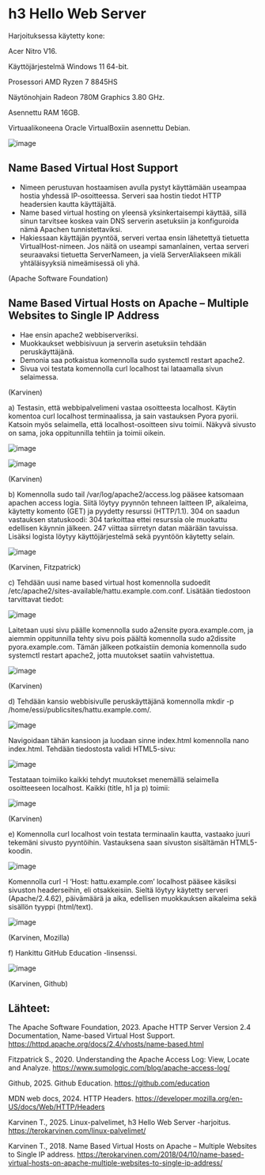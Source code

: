 # h3 Hello Web Server

Harjoituksessa käytetty kone:

Acer Nitro V16.

Käyttöjärjestelmä Windows 11 64-bit.

Prosessori AMD Ryzen 7 8845HS

Näytönohjain Radeon 780M Graphics 3.80 GHz.

Asennettu RAM 16GB.

Virtuaalikoneena Oracle VirtualBoxiin asennettu Debian.

![image](https://github.com/user-attachments/assets/0392d1e6-da5e-4c0c-b198-5b9ffe2ec975)

## Name Based Virtual Host Support
-	Nimeen perustuvan hostaamisen avulla pystyt käyttämään useampaa hostia yhdessä IP-osoitteessa. Serveri saa hostin tiedot HTTP headersien kautta käyttäjältä.
-	Name based virtual hosting on yleensä yksinkertaisempi käyttää, sillä sinun tarvitsee koskea vain DNS serverin asetuksiin ja konfiguroida nämä Apachen  tunnistettaviksi.
-	Hakiessaan käyttäjän pyyntöä, serveri vertaa ensin lähetettyä tietuetta  VirtualHost-nimeen. Jos näitä on useampi samanlainen, vertaa serveri seuraavaksi tietuetta ServerNameen, ja vielä ServerAliakseen mikäli yhtäläisyyksiä nimeämisessä oli yhä.

(Apache Software Foundation)

## Name Based Virtual Hosts on Apache – Multiple Websites to Single IP Address
-	Hae ensin apache2 webbiserveriksi.
-	Muokkaukset webbisivuun ja serverin asetuksiin tehdään peruskäyttäjänä.
-	Demonia saa potkaistua komennolla sudo systemctl restart apache2.
-	Sivua voi testata komennolla curl localhost tai lataamalla sivun selaimessa.

(Karvinen)

a)	Testasin, että webbipalvelimeni vastaa osoitteesta localhost. Käytin komentoa curl localhost terminaalissa, ja sain vastauksen Pyora pyorii. Katsoin myös selaimella, että localhost-osoitteen sivu toimii. Näkyvä sivusto on sama, joka oppitunnilla tehtiin ja toimii oikein.
 
![image](https://github.com/user-attachments/assets/6b15b685-7070-462b-8596-1b3448c018fb)

![image](https://github.com/user-attachments/assets/7702163c-5df2-43bf-96f7-e1a98bca91f4)

(Karvinen)
 
b)	Komennolla sudo tail /var/log/apache2/access.log pääsee katsomaan apachen access logia. Siitä löytyy pyynnön tehneen laitteen IP, aikaleima, käytetty komento (GET) ja pyydetty resurssi (HTTP/1.1). 304 on saadun vastauksen statuskoodi: 304 tarkoittaa ettei resurssia ole muokattu edellisen käynnin jälkeen. 247 viittaa siirretyn datan määrään tavuissa. Lisäksi logista löytyy käyttöjärjestelmä sekä pyyntöön käytetty selain.
 
![image](https://github.com/user-attachments/assets/d76fd40b-32df-4507-abf3-d2ec4a1e8aba)

(Karvinen, Fitzpatrick)

c)	Tehdään uusi name based virtual host komennolla sudoedit /etc/apache2/sites-available/hattu.example.com.conf. Lisätään tiedostoon tarvittavat tiedot:

![image](https://github.com/user-attachments/assets/588ccf17-a7e5-4dfd-a2e0-4172726f8fb3)

Laitetaan uusi sivu päälle komennolla sudo a2ensite pyora.example.com, ja aiemmin oppitunnilla tehty sivu pois päältä komennolla sudo a2dissite pyora.example.com. Tämän jälkeen potkaistiin demonia komennolla sudo systemctl restart apache2, jotta muutokset saatiin vahvistettua.

![image](https://github.com/user-attachments/assets/21a5b6af-bfb6-4ddc-8897-f2a725600c88)

(Karvinen)

d)	Tehdään kansio webbisivulle peruskäyttäjänä komennolla mkdir -p /home/essi/publicsites/hattu.example.com/. 

![image](https://github.com/user-attachments/assets/17a8f4ec-e660-4d7e-a4ff-5db1dbbecca3)

 
Navigoidaan tähän kansioon ja luodaan sinne index.html komennolla nano index.html. Tehdään tiedostosta validi HTML5-sivu:

![image](https://github.com/user-attachments/assets/71e848ca-75dd-4564-8def-ce53ac538d88)


Testataan toimiiko kaikki tehdyt muutokset menemällä selaimella osoitteeseen localhost. Kaikki (title, h1 ja p) toimii:

![image](https://github.com/user-attachments/assets/25cd28f2-d37c-469f-b9dd-0d2de662aeae)

(Karvinen)

e)	Komennolla curl localhost voin testata terminaalin kautta, vastaako juuri tekemäni sivusto pyyntöihin. Vastauksena saan sivuston sisältämän HTML5-koodin. 

![image](https://github.com/user-attachments/assets/be8715b3-7efa-4d3f-9f62-a66335db0c23)

Komennolla curl -I ‘Host: hattu.example.com’ localhost pääsee käsiksi sivuston headerseihin, eli otsakkeisiin. Sieltä löytyy käytetty serveri (Apache/2.4.62), päivämäärä ja aika, edellisen muokkauksen aikaleima sekä sisällön tyyppi (html/text).
 
![image](https://github.com/user-attachments/assets/9cd48369-c26b-43f9-adfe-d49f144794f3)

(Karvinen, Mozilla)

f)	Hankittu GitHub Education -linsenssi.

![image](https://github.com/user-attachments/assets/895a5710-d783-405a-8b8b-c814c91c236a)

(Karvinen, Github)

## Lähteet:

The Apache Software Foundation, 2023. Apache HTTP Server Version 2.4 Documentation, Name-based Virtual Host Support. https://httpd.apache.org/docs/2.4/vhosts/name-based.html

Fitzpatrick S., 2020. Understanding the Apache Access Log: View, Locate and Analyze. https://www.sumologic.com/blog/apache-access-log/

Github, 2025. Github Education. https://github.com/education

MDN web docs, 2024. HTTP Headers. https://developer.mozilla.org/en-US/docs/Web/HTTP/Headers

Karvinen T., 2025. Linux-palvelimet, h3 Hello Web Server -harjoitus. https://terokarvinen.com/linux-palvelimet/

Karvinen T., 2018. Name Based Virtual Hosts on Apache – Multiple Websites to Single IP address. https://terokarvinen.com/2018/04/10/name-based-virtual-hosts-on-apache-multiple-websites-to-single-ip-address/

